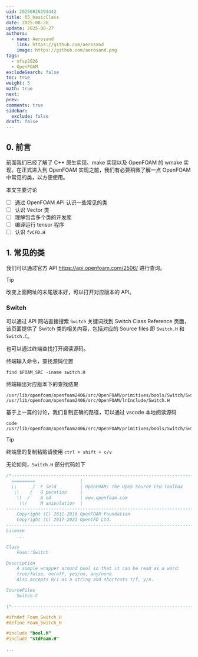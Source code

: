 ```yaml
---
uid: 20250826191442
title: 05_basicClass
date: 2025-08-26
update: 2025-08-27
authors:
  - name: Aerosand
    link: https://github.com/aerosand
    image: https://github.com/aerosand.png
tags:
  - ofsp2026
  - OpenFOAM
excludeSearch: false
toc: true
weight: 5
math: true
next:
prev:
comments: true
sidebar:
  exclude: false
draft: false
---
```


## 0. 前言

前面我们已经了解了 C++ 原生实现、make 实现以及 OpenFOAM 的 wmake 实现。在正式进入到 OpenFOAM 实现之前，我们有必要稍微了解一点 OpenFOAM 中常见的类，以方便使用。

本文主要讨论

- [ ] 通过 OpenFOAM API 认识一些常见的类
- [ ] 认识 Vector 类
- [ ] 理解包含多个类的开发库
- [ ] 编译运行 tensor 程序
- [ ] 认识 `fvCFD.H`

## 1. 常见的类

我们可以通过官方 API  https://api.openfoam.com/2506/ 进行查询。

> [!tip]
> 改变上面网址的末尾版本好，可以打开对应版本的 API。

### Switch

可以通过 API 网站直接搜索 `Switch` 关键词找到 Switch Class Reference 页面，该页面提供了 Switch 类的相关内容，包括对应的 Source files 即 `Switch.H` 和 `Switch.C`。

也可以通过终端查找打开阅读源码。

终端输入命令，查找源码位置

```terminal {fileName="terminal"}
find $FOAM_SRC -iname switch.H
```

终端输出对应版本下的查找结果

```terminal {fileName="terminal"}
/usr/lib/openfoam/openfoam2406/src/OpenFOAM/primitives/bools/Switch/Switch.H
/usr/lib/openfoam/openfoam2406/src/OpenFOAM/lnInclude/Switch.H
```

基于上一篇的讨论，我们复制正确的路径，可以通过 vscode 本地阅读源码

```terminal {fileName="terminal"}
code /usr/lib/openfoam/openfoam2406/src/OpenFOAM/primitives/bools/Switch/Switch.H
```

> [!tip]
> 终端里的复制粘贴请使用 `ctrl + shift + c/v`

无论如何，`Switch.H` 部分代码如下

```cpp {fileName="Switch.H",url="https://api.openfoam.com/2506/Switch_8H_source.html"}
/*---------------------------------------------------------------------------*\
  =========                 |
  \\      /  F ield         | OpenFOAM: The Open Source CFD Toolbox
   \\    /   O peration     |
    \\  /    A nd           | www.openfoam.com
     \\/     M anipulation  |
-------------------------------------------------------------------------------
    Copyright (C) 2011-2016 OpenFOAM Foundation
    Copyright (C) 2017-2023 OpenCFD Ltd.
-------------------------------------------------------------------------------
License
	...

Class
    Foam::Switch

Description
    A simple wrapper around bool so that it can be read as a word:
    true/false, on/off, yes/no, any/none.
    Also accepts 0/1 as a string and shortcuts t/f, y/n.

SourceFiles
    Switch.C

\*---------------------------------------------------------------------------*/

#ifndef Foam_Switch_H
#define Foam_Switch_H

#include "bool.H"
#include "stdFoam.H"

...
```



